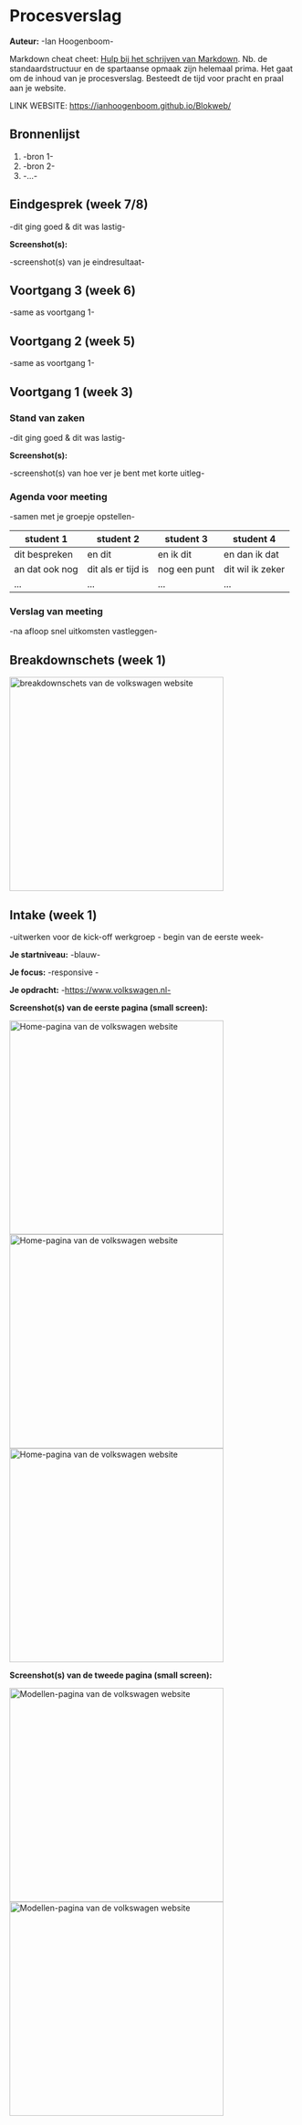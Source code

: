 # Procesverslag
**Auteur:** -Ian Hoogenboom-

Markdown cheat cheet: [Hulp bij het schrijven van Markdown](https://github.com/adam-p/markdown-here/wiki/Markdown-Cheatsheet). Nb. de standaardstructuur en de spartaanse opmaak zijn helemaal prima. Het gaat om de inhoud van je procesverslag. Besteedt de tijd voor pracht en praal aan je website.

LINK WEBSITE: https://ianhoogenboom.github.io/Blokweb/

## Bronnenlijst
1. -bron 1-
2. -bron 2-
3. -...-



## Eindgesprek (week 7/8)

-dit ging goed & dit was lastig-

**Screenshot(s):**

-screenshot(s) van je eindresultaat-



## Voortgang 3 (week 6)

-same as voortgang 1-



## Voortgang 2 (week 5)

-same as voortgang 1-



## Voortgang 1 (week 3)

### Stand van zaken

-dit ging goed & dit was lastig-

**Screenshot(s):**

-screenshot(s) van hoe ver je bent met korte uitleg-

### Agenda voor meeting

-samen met je groepje opstellen-

| student 1      | student 2          | student 3    | student 4        |
| ---            | ---                | ---          | ---              |
| dit bespreken  | en dit             | en ik dit    | en dan ik dat    |
| an dat ook nog | dit als er tijd is | nog een punt | dit wil ik zeker |
| ...            | ...                | ...          | ...              |

### Verslag van meeting

-na afloop snel uitkomsten vastleggen-



## Breakdownschets (week 1)

<img src="images/breakdown1.jpg" width="375px" alt="breakdownschets van de volkswagen website">



## Intake (week 1)
-uitwerken voor de kick-off werkgroep - begin van de eerste week-

**Je startniveau:** -blauw-

**Je focus:** -responsive -

**Je opdracht:** -https://www.volkswagen.nl-

**Screenshot(s) van de eerste pagina (small screen):**

<img src="images/volkswagen1.jpg" width="375px" alt="Home-pagina van de volkswagen website">

<img src="images/volkswagen2.jpg" width="375px" alt="Home-pagina van de volkswagen website">

<img src="images/volkswagen3.jpg" width="375px" alt="Home-pagina van de volkswagen website">

**Screenshot(s) van de tweede pagina (small screen):**

<img src="images/volkswagen4.jpg" width="375px" alt="Modellen-pagina van de volkswagen website">

<img src="images/volkswagen5.jpg" width="375px" alt="Modellen-pagina van de volkswagen website">
